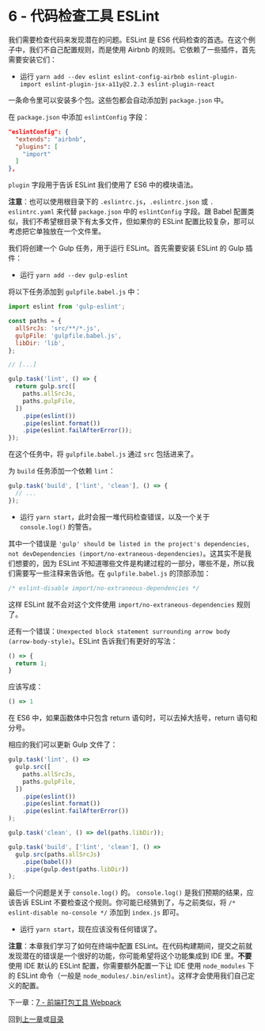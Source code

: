 # 6 - 代码检查工具 ESLint

我们需要检查代码来发现潜在的问题。ESLint 是 ES6 代码检查的首选。在这个例子中，我们不自己配置规则，而是使用 Airbnb 的规则。它依赖了一些插件，首先需要安装它们：

- 运行 `yarn add --dev eslint eslint-config-airbnb eslint-plugin-import eslint-plugin-jsx-a11y@2.2.3 eslint-plugin-react`

一条命令里可以安装多个包。这些包都会自动添加到 `package.json` 中。

在 `package.json` 中添加 `eslintConfig` 字段：

```json
"eslintConfig": {
  "extends": "airbnb",
  "plugins": [
    "import"
  ]
},
```

`plugin` 字段用于告诉 ESLint 我们使用了 ES6 中的模块语法。

**注意**：也可以使用根目录下的 `.eslintrc.js`，`.eslintrc.json` 或 `. eslintrc.yaml` 来代替 `package.json` 中的 `eslintConfig` 字段。跟 Babel 配置类似，我们不希望根目录下有太多文件，但如果你的 ESLint 配置比较复杂，那可以考虑把它单独放在一个文件里。

我们将创建一个 Gulp 任务，用于运行 ESLint。首先需要安装 ESLint 的 Gulp 插件：

- 运行 `yarn add --dev gulp-eslint`

将以下任务添加到 `gulpfile.babel.js` 中：

```javascript
import eslint from 'gulp-eslint';

const paths = {
  allSrcJs: 'src/**/*.js',
  gulpFile: 'gulpfile.babel.js',
  libDir: 'lib',
};

// [...]

gulp.task('lint', () => {
  return gulp.src([
    paths.allSrcJs,
    paths.gulpFile,
  ])
    .pipe(eslint())
    .pipe(eslint.format())
    .pipe(eslint.failAfterError());
});
```

在这个任务中，将 `gulpfile.babel.js` 通过 `src` 包括进来了。

为 `build` 任务添加一个依赖 `lint`：

```javascript
gulp.task('build', ['lint', 'clean'], () => {
  // ...
});
```

- 运行 `yarn start`，此时会报一堆代码检查错误，以及一个关于 `console.log()` 的警告。

其中一个错误是 `'gulp' should be listed in the project's dependencies, not devDependencies (import/no-extraneous-dependencies)`。这其实不是我们想要的，因为 ESLint 不知道哪些文件是构建过程的一部分，哪些不是，所以我们需要写一些注释来告诉他。在 `gulpfile.babel.js` 的顶部添加：

```javascript
/* eslint-disable import/no-extraneous-dependencies */
```

这样 ESLint 就不会对这个文件使用 `import/no-extraneous-dependencies` 规则了。

还有一个错误：`Unexpected block statement surrounding arrow body (arrow-body-style)`。ESLint 告诉我们有更好的写法：

```javascript
() => {
  return 1;
}
```

应该写成：

```javascript
() => 1
```

在 ES6 中，如果函数体中只包含 return 语句时，可以去掉大括号，return 语句和分号。

相应的我们可以更新 Gulp 文件了：

```javascript
gulp.task('lint', () =>
  gulp.src([
    paths.allSrcJs,
    paths.gulpFile,
  ])
    .pipe(eslint())
    .pipe(eslint.format())
    .pipe(eslint.failAfterError())
);

gulp.task('clean', () => del(paths.libDir));

gulp.task('build', ['lint', 'clean'], () =>
  gulp.src(paths.allSrcJs)
    .pipe(babel())
    .pipe(gulp.dest(paths.libDir))
);
```

最后一个问题是关于 `console.log()` 的。 `console.log()` 是我们预期的结果，应该告诉 ESLint 不要检查这个规则。你可能已经猜到了，与之前类似，将 `/* eslint-disable no-console */` 添加到 `index.js` 即可。

- 运行 `yarn start`，现在应该没有任何错误了。

**注意**：本章我们学习了如何在终端中配置 ESLint。在代码构建期间，提交之前就发现潜在的错误是一个很好的功能，你可能希望将这个功能集成到 IDE 里。**不要**使用 IDE 默认的 ESLint 配置，你需要额外配置一下让 IDE 使用 `node_modules` 下的 ESLint 命令（一般是 `node_modules/.bin/eslint`）。这样才会使用我们自己定义的配置。

下一章：[7 - 前端打包工具 Webpack](/tutorial/7-client-webpack)

回到[上一章](/tutorial/5-es6-modules-syntax)或[目录](https://github.com/pd4d10/js-stack-from-scratch#目录)
